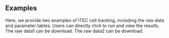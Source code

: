## Examples

Here, we provide two examples of ITEC cell tracking, including the raw data and parameter tables. Users can directly click to run and view the results.
The raw data1 can be download.
The raw data2 can be download.

